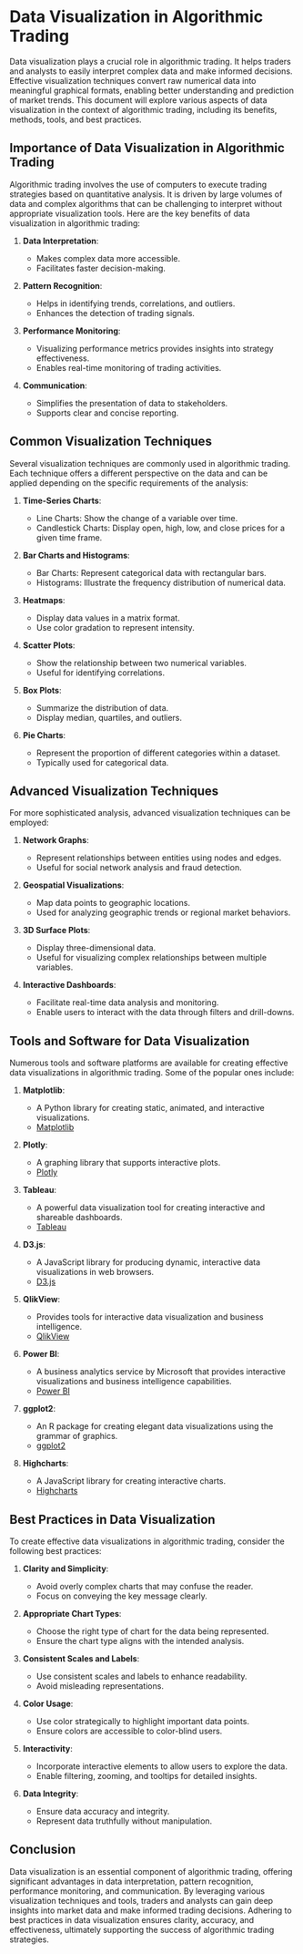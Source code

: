 # Data Visualization in Algorithmic Trading

Data visualization plays a crucial role in algorithmic trading. It helps traders and analysts to easily interpret complex data and make informed decisions. Effective visualization techniques convert raw numerical data into meaningful graphical formats, enabling better understanding and prediction of market trends. This document will explore various aspects of data visualization in the context of algorithmic trading, including its benefits, methods, tools, and best practices.

## Importance of Data Visualization in Algorithmic Trading

Algorithmic trading involves the use of computers to execute trading strategies based on quantitative analysis. It is driven by large volumes of data and complex algorithms that can be challenging to interpret without appropriate visualization tools. Here are the key benefits of data visualization in algorithmic trading:

1. **Data Interpretation**:
   - Makes complex data more accessible.
   - Facilitates faster decision-making.
   
2. **Pattern Recognition**:
   - Helps in identifying trends, correlations, and outliers.
   - Enhances the detection of trading signals.

3. **Performance Monitoring**:
   - Visualizing performance metrics provides insights into strategy effectiveness.
   - Enables real-time monitoring of trading activities.

4. **Communication**:
   - Simplifies the presentation of data to stakeholders.
   - Supports clear and concise reporting.

## Common Visualization Techniques

Several visualization techniques are commonly used in algorithmic trading. Each technique offers a different perspective on the data and can be applied depending on the specific requirements of the analysis:

1. **Time-Series Charts**:
   - Line Charts: Show the change of a variable over time.
   - Candlestick Charts: Display open, high, low, and close prices for a given time frame.

2. **Bar Charts and Histograms**:
   - Bar Charts: Represent categorical data with rectangular bars.
   - Histograms: Illustrate the frequency distribution of numerical data.

3. **Heatmaps**:
   - Display data values in a matrix format.
   - Use color gradation to represent intensity.

4. **Scatter Plots**:
   - Show the relationship between two numerical variables.
   - Useful for identifying correlations.

5. **Box Plots**:
   - Summarize the distribution of data.
   - Display median, quartiles, and outliers.

6. **Pie Charts**:
   - Represent the proportion of different categories within a dataset.
   - Typically used for categorical data.

## Advanced Visualization Techniques

For more sophisticated analysis, advanced visualization techniques can be employed:

1. **Network Graphs**:
   - Represent relationships between entities using nodes and edges.
   - Useful for social network analysis and fraud detection.

2. **Geospatial Visualizations**:
   - Map data points to geographic locations.
   - Used for analyzing geographic trends or regional market behaviors.

3. **3D Surface Plots**:
   - Display three-dimensional data.
   - Useful for visualizing complex relationships between multiple variables.

4. **Interactive Dashboards**:
   - Facilitate real-time data analysis and monitoring.
   - Enable users to interact with the data through filters and drill-downs.

## Tools and Software for Data Visualization

Numerous tools and software platforms are available for creating effective data visualizations in algorithmic trading. Some of the popular ones include:

1. **Matplotlib**:
   - A Python library for creating static, animated, and interactive visualizations.
   - [Matplotlib](https://matplotlib.org/)

2. **Plotly**:
   - A graphing library that supports interactive plots.
   - [Plotly](https://plotly.com/)

3. **Tableau**:
   - A powerful data visualization tool for creating interactive and shareable dashboards.
   - [Tableau](https://www.tableau.com/)

4. **D3.js**:
   - A JavaScript library for producing dynamic, interactive data visualizations in web browsers.
   - [D3.js](https://d3js.org/)

5. **QlikView**:
   - Provides tools for interactive data visualization and business intelligence.
   - [QlikView](https://www.qlik.com/us/products/qlikview)

6. **Power BI**:
   - A business analytics service by Microsoft that provides interactive visualizations and business intelligence capabilities.
   - [Power BI](https://powerbi.microsoft.com/)

7. **ggplot2**:
   - An R package for creating elegant data visualizations using the grammar of graphics.
   - [ggplot2](https://ggplot2.tidyverse.org/)

8. **Highcharts**:
   - A JavaScript library for creating interactive charts.
   - [Highcharts](https://www.highcharts.com/)

## Best Practices in Data Visualization

To create effective data visualizations in algorithmic trading, consider the following best practices:

1. **Clarity and Simplicity**:
   - Avoid overly complex charts that may confuse the reader.
   - Focus on conveying the key message clearly.

2. **Appropriate Chart Types**:
   - Choose the right type of chart for the data being represented.
   - Ensure the chart type aligns with the intended analysis.

3. **Consistent Scales and Labels**:
   - Use consistent scales and labels to enhance readability.
   - Avoid misleading representations.

4. **Color Usage**:
   - Use color strategically to highlight important data points.
   - Ensure colors are accessible to color-blind users.

5. **Interactivity**:
   - Incorporate interactive elements to allow users to explore the data.
   - Enable filtering, zooming, and tooltips for detailed insights.

6. **Data Integrity**:
   - Ensure data accuracy and integrity.
   - Represent data truthfully without manipulation.

## Conclusion

Data visualization is an essential component of algorithmic trading, offering significant advantages in data interpretation, pattern recognition, performance monitoring, and communication. By leveraging various visualization techniques and tools, traders and analysts can gain deep insights into market data and make informed trading decisions. Adhering to best practices in data visualization ensures clarity, accuracy, and effectiveness, ultimately supporting the success of algorithmic trading strategies.
